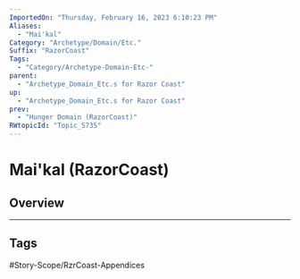 ```yaml
---
ImportedOn: "Thursday, February 16, 2023 6:10:23 PM"
Aliases:
  - "Mai'kal"
Category: "Archetype/Domain/Etc."
Suffix: "RazorCoast"
Tags:
  - "Category/Archetype-Domain-Etc-"
parent:
  - "Archetype_Domain_Etc.s for Razor Coast"
up:
  - "Archetype_Domain_Etc.s for Razor Coast"
prev:
  - "Hunger Domain (RazorCoast)"
RWtopicId: "Topic_5735"
---
```

# Mai'kal (RazorCoast)
## Overview

---
## Tags
#Story-Scope/RzrCoast-Appendices

